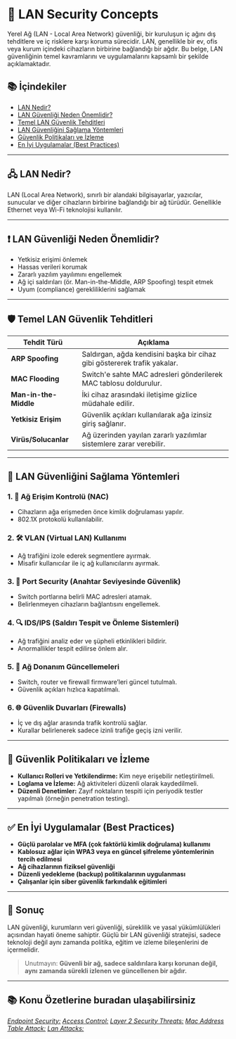 # 🔐 LAN Security Concepts

Yerel Ağ (LAN - Local Area Network) güvenliği, bir kuruluşun iç ağını dış tehditlere ve iç risklere karşı koruma sürecidir. LAN, genellikle bir ev, ofis veya kurum içindeki cihazların birbirine bağlandığı bir ağdır. Bu belge, LAN güvenliğinin temel kavramlarını ve uygulamalarını kapsamlı bir şekilde açıklamaktadır.

## 📚 İçindekiler

- [LAN Nedir?](#lan-nedir)
- [LAN Güvenliği Neden Önemlidir?](#lan-güvenliği-neden-önemlidir)
- [Temel LAN Güvenlik Tehditleri](#temel-lan-güvenlik-tehditleri)
- [LAN Güvenliğini Sağlama Yöntemleri](#lan-güvenliğini-sağlama-yöntemleri)
- [Güvenlik Politikaları ve İzleme](#güvenlik-politikaları-ve-izleme)
- [En İyi Uygulamalar (Best Practices)](#en-iyi-uygulamalar-best-practices)

---

## 🖧 LAN Nedir?

LAN (Local Area Network), sınırlı bir alandaki bilgisayarlar, yazıcılar, sunucular ve diğer cihazların birbirine bağlandığı bir ağ türüdür. Genellikle Ethernet veya Wi-Fi teknolojisi kullanılır.

---

## ❗ LAN Güvenliği Neden Önemlidir?

- Yetkisiz erişimi önlemek
- Hassas verileri korumak
- Zararlı yazılım yayılımını engellemek
- Ağ içi saldırıları (ör. Man-in-the-Middle, ARP Spoofing) tespit etmek
- Uyum (compliance) gerekliliklerini sağlamak

---

## 🛡️ Temel LAN Güvenlik Tehditleri

| Tehdit Türü           | Açıklama                                                                 |
|------------------------|--------------------------------------------------------------------------|
| **ARP Spoofing**       | Saldırgan, ağda kendisini başka bir cihaz gibi göstererek trafik yakalar. |
| **MAC Flooding**       | Switch'e sahte MAC adresleri gönderilerek MAC tablosu doldurulur.         |
| **Man-in-the-Middle**  | İki cihaz arasındaki iletişime gizlice müdahale edilir.                   |
| **Yetkisiz Erişim**    | Güvenlik açıkları kullanılarak ağa izinsiz giriş sağlanır.                 |
| **Virüs/Solucanlar**   | Ağ üzerinden yayılan zararlı yazılımlar sistemlere zarar verebilir.        |

---

## 🔧 LAN Güvenliğini Sağlama Yöntemleri

### 1. 🔐 **Ağ Erişim Kontrolü (NAC)**

- Cihazların ağa erişmeden önce kimlik doğrulaması yapılır.
- 802.1X protokolü kullanılabilir.

### 2. 🛠️ **VLAN (Virtual LAN) Kullanımı**

- Ağ trafiğini izole ederek segmentlere ayırmak.
- Misafir kullanıcılar ile iç ağ kullanıcılarını ayırmak.

### 3. 🚫 **Port Security (Anahtar Seviyesinde Güvenlik)**

- Switch portlarına belirli MAC adresleri atamak.
- Belirlenmeyen cihazların bağlantısını engellemek.

### 4. 🔍 **IDS/IPS (Saldırı Tespit ve Önleme Sistemleri)**

- Ağ trafiğini analiz eder ve şüpheli etkinlikleri bildirir.
- Anormallikler tespit edilirse önlem alır.

### 5. 🔄 **Ağ Donanım Güncellemeleri**

- Switch, router ve firewall firmware’leri güncel tutulmalı.
- Güvenlik açıkları hızlıca kapatılmalı.

### 6. 🌐 **Güvenlik Duvarları (Firewalls)**

- İç ve dış ağlar arasında trafik kontrolü sağlar.
- Kurallar belirlenerek sadece izinli trafiğe geçiş izni verilir.

---

## 🧾 Güvenlik Politikaları ve İzleme

- **Kullanıcı Rolleri ve Yetkilendirme:** Kim neye erişebilir netleştirilmeli.
- **Loglama ve İzleme:** Ağ aktiviteleri düzenli olarak kaydedilmeli.
- **Düzenli Denetimler:** Zayıf noktaların tespiti için periyodik testler yapılmalı (örneğin penetration testing).

---

## ✅ En İyi Uygulamalar (Best Practices)

- **Güçlü parolalar ve MFA (çok faktörlü kimlik doğrulama) kullanımı**
- **Kablosuz ağlar için WPA3 veya en güncel şifreleme yöntemlerinin tercih edilmesi**
- **Ağ cihazlarının fiziksel güvenliği**
- **Düzenli yedekleme (backup) politikalarının uygulanması**
- **Çalışanlar için siber güvenlik farkındalık eğitimleri**

---

## 📌 Sonuç

LAN güvenliği, kurumların veri güvenliği, süreklilik ve yasal yükümlülükleri açısından hayati öneme sahiptir. Güçlü bir LAN güvenliği stratejisi, sadece teknoloji değil aynı zamanda politika, eğitim ve izleme bileşenlerini de içermelidir.

> Unutmayın: **Güvenli bir ağ, sadece saldırılara karşı korunan değil, aynı zamanda sürekli izlenen ve güncellenen bir ağdır.**

---

## 📚 **Konu Özetlerine buradan ulaşabilirsiniz** 

[*Endpoint Security:*](https://github.com/huseyinidin/CCNA/tree/main/Packet_Tracer/10_LAN_Security_Concepts/EndpointSecurity.md)
[*Access Control:*](https://github.com/huseyinidin/CCNA/tree/main/Packet_Tracer/10_LAN_Security_Concepts/AccessControl.md)
[*Layer 2 Security Threats:*](https://github.com/huseyinidin/CCNA/tree/main/Packet_Tracer/10_LAN_Security_Concepts/Layer2SecurityThreats.md)
[*Mac Address Table Attack:*](https://github.com/huseyinidin/CCNA/tree/main/Packet_Tracer/10_LAN_Security_Concepts/MacAddressTableAttack.md)
[*Lan Attacks:*](https://github.com/huseyinidin/CCNA/tree/main/Packet_Tracer/10_LAN_Security_Concepts/LanAttacks.md)
